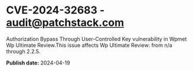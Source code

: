 # CVE-2024-32683 - audit@patchstack.com

Authorization Bypass Through User-Controlled Key vulnerability in Wpmet Wp Ultimate Review.This issue affects Wp Ultimate Review: from n/a through 2.2.5.



**Publish date:** 2024-04-19
